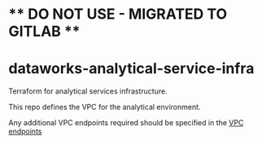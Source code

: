 # ** DO NOT USE - MIGRATED TO GITLAB **
# dataworks-analytical-service-infra
Terraform for analytical services infrastructure.

This repo defines the VPC for the analytical environment.

Any additional VPC endpoints required should be specified in the [VPC endpoints](https://github.com/dwp/dataworks-analytical-service-infra/blob/master/terraform/deploy/infra/modules.tf#L13)
